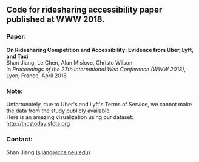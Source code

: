 ## Code for ridesharing accessibility paper published at WWW 2018.

### Paper:
**On Ridesharing Competition and Accessibility: Evidence from Uber, Lyft, and Taxi**  
Shan Jiang, Le Chen, Alan Mislove, Christo Wilson  
In *Proceedings of the 27th International Web Conference (WWW 2018)*, Lyon, France, April 2018  

### Note:
Unfortunately, due to Uber's and Lyft's Terms of Service, we cannot make the data from the study publicly available.  
Here is an amazing visualization using our dataset: http://tncstoday.sfcta.org

### Contact:
Shan Jiang (sjiang@ccs.neu.edu)
